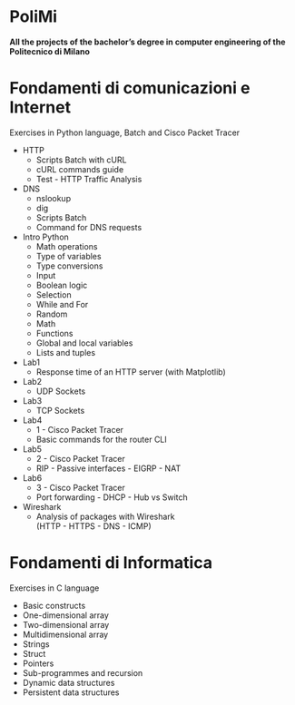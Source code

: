 # PoliMi
<b>All the projects of the bachelor’s degree in computer engineering of the Politecnico di Milano</b>

# Fondamenti di comunicazioni e Internet
Exercises in Python language, Batch and Cisco Packet Tracer
<ul>
  <li>HTTP
    <ul>
      <li>Scripts Batch with cURL</li>
      <li>cURL commands guide</li>
      <li>Test - HTTP Traffic Analysis</li>
    </ul>
  </li>

  <li>DNS
    <ul>
      <li>nslookup</li>
      <li>dig</li>
      <li>Scripts Batch</li>
      <li>Command for DNS requests</li>
    </ul>
  </li>
  
  <li>Intro Python
    <ul>
      <li>Math operations</li>
      <li>Type of variables</li>
      <li>Type conversions</li>
      <li>Input</li>
      <li>Boolean logic</li>
      <li>Selection</li>
      <li>While and For</li>
      <li>Random</li>
      <li>Math</li>
      <li>Functions</li>
      <li>Global and local variables</li>
      <li>Lists and tuples</li>
    </ul>
  </li>
  <li>Lab1
    <ul>
      <li>Response time of an HTTP server (with Matplotlib)</li>
    </ul>
  </li>
  <li>Lab2
    <ul>
      <li>UDP Sockets</li>
    </ul>
  </li>
  <li>Lab3
    <ul>
      <li>TCP Sockets</li>
    </ul>
  </li>
  <li>Lab4
    <ul>
      <li>1 - Cisco Packet Tracer</li>
      <li>Basic commands for the router CLI</li>
    </ul>
  </li>
  <li>Lab5
    <ul>
      <li>2 - Cisco Packet Tracer</li>
      <li>RIP - Passive interfaces - EIGRP - NAT</li>
    </ul>
  </li>
  <li>Lab6
    <ul>
      <li>3 - Cisco Packet Tracer</li>
      <li>Port forwarding - DHCP - Hub vs Switch</li>
    </ul>
  </li>
  <li>Wireshark
      <ul>
        <li>Analysis of packages with Wireshark<br>(HTTP - HTTPS - DNS - ICMP)</li>
      </ul>
</ul>


# Fondamenti di Informatica
Exercises in C language
<ul>
  <li>Basic constructs</li>
  <li>One-dimensional array</li>
  <li>Two-dimensional array</li>
  <li>Multidimensional array</li>
  <li>Strings</li>
  <li>Struct</li>
  <li>Pointers</li>
  <li>Sub-programmes and recursion</li>
  <li>Dynamic data structures</li>
  <li>Persistent data structures</li>
</ul>
